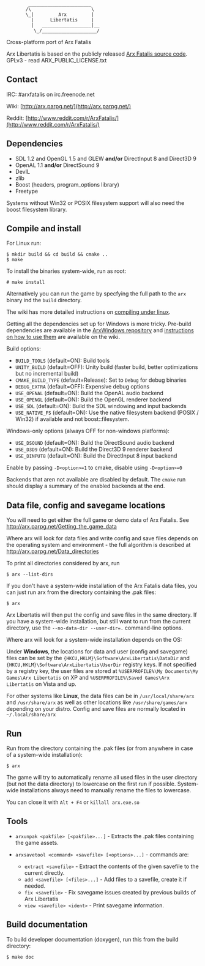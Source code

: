             _______________________
           /\                      \
           \_|         Arx         |
             |      Libertatis     |
             |   __________________|__
              \_/____________________/


Cross-platform port of Arx Fatalis

Arx Libertatis is based on the publicly released [Arx Fatalis source code](http://www.arkane-studios.com/uk/arx_downloads.php).
GPLv3 - read ARX_PUBLIC_LICENSE.txt

## Contact

IRC: \#arxfatalis on irc.freenode.net

Wiki: [http://arx.parpg.net/](http://arx.parpg.net/)

Reddit: [http://www.reddit.com/r/ArxFatalis/](http://www.reddit.com/r/ArxFatalis/)

## Dependencies

* SDL 1.2 and OpenGL 1.5 and GLEW **and/or** DirectInput 8 and Direct3D 9
* OpenAL 1.1 **and/or** DirectSound 9
* DevIL
* zlib
* Boost (headers, program_options library)
* Freetype

Systems without Win32 or POSIX filesystem support will also need the boost filesystem library.

## Compile and install

For Linux run:

    $ mkdir build && cd build && cmake ..
    $ make

To install the binaries system-wide, run as root:

    # make install

Alternatively you can run the game by specfying the full path to the `arx` binary ind the `build` directory.

The wiki has more detailed instructions on [compiling under linux](http://arx.parpg.net/Downloading_and_Compiling_under_Linux).

Getting all the dependencies set up for Windows is more tricky. Pre-build dependencies are available in the [ArxWindows repository](https://github.com/arx/ArxWindows) and [instructions on how to use them](http://arx.parpg.net/Downloading_and_Compiling_under_Windows) are available on the wiki.

Build options:

* `BUILD_TOOLS` (default=ON): Build tools
* `UNITY_BUILD` (default=OFF): Unity build (faster build, better optimizations but no incremental build)
* `CMAKE_BUILD_TYPE` (default=Release): Set to `Debug` for debug binaries
* `DEBUG_EXTRA` (default=OFF): Expensive debug options
* `USE_OPENAL` (default=ON): Build the OpenAL audio backend
* `USE_OPENGL` (default=ON): Build the OpenGL renderer backend
* `USE_SDL` (default=ON): Build the SDL windowing and input backends
* `USE_NATIVE_FS` (default=ON): Use the native filesystem backend (POSIX / Win32) if available and not boost::filesystem.

Windows-only options (always OFF for non-windows platforms):

* `USE_DSOUND` (default=ON): Build the DirectSound audio backend
* `USE_D3D9` (default=ON): Build the Direct3D 9 renderer backend
* `USE_DINPUT8` (default=ON): Build the DirectInput 8 input backend

Enable by passing `-D<option>=1` to cmake, disable using `-D<option>=0`

Backends that aren not available are disabled by default. The `cmake` run should display a summary of the enabled backends at the end.

## Data file, config and savegame locations

You will need to get either the full game or demo data of Arx Fatalis. See http://arx.parpg.net/Getting_the_game_data

Where arx will look for data files and write config and save files depends on the operating system and environment - the full algorithm is described at http://arx.parpg.net/Data_directories

To print all directories considered by arx, run

    $ arx --list-dirs

If you don't have a system-wide installation of the Arx Fatalis data files, you can just run arx from the directory containing the .pak files:

    $ arx

Arx Libertatis will then put the config and save files in the same directory. If you have a system-wide installation, but still want to run from the current directory, use the `--no-data-dir --user-dir=.` command-line options.

Where arx will look for a system-wide installation depends on the OS:

Under **Windows**, the locations for data and user (config and savegame) files can be set by the `{HKCU,HKLM}\Software\ArxLibertatis\DataDir` and `{HKCU,HKLM}\Software\ArxLibertatis\UserDir` registry keys. If not specified by a registry key, the user files are stored at `%USERPROFILE%\My Documents\My Games\Arx Libertatis` on XP and `%USERPROFILE%\Saved Games\Arx Libertatis` on Vista and up.

For other systems like **Linux**, the data files can be in `/usr/local/share/arx` and `/usr/share/arx` as well as other locations like `/usr/share/games/arx` depending on your distro. Config and save files are normally located in `~/.local/share/arx`

## Run

Run from the directory containing the .pak files (or from anywhere in case of a system-wide installation):

    $ arx

The game will try to automatically rename all used files in the user directory (but not the data directory) to lowercase on the first run if possible. System-wide installations always need to manually rename the files to lowercase.

You can close it with `Alt + F4` or `killall arx.exe.so`

## Tools

* `arxunpak <pakfile> [<pakfile>...]` - Extracts the .pak files containing the game assets.

* `arxsavetool <command> <savefile> [<options>...]` - commands are:
  * `extract <savefile>` - Extract the contents of the given savefile to the current directly.
  * `add <savefile> [<files>...]` - Add files to a savefile, create it if needed.
  * `fix <savefile>` - Fix savegame issues created by previous builds of Arx Libertatis
  * `view <savefile> <ident>` - Print savegame information.

## Build documentation

To build developer documentation (doxygen), run this from the build directory:

    $ make doc
